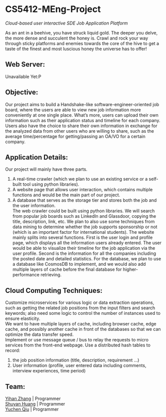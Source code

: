 # CS5412-MEng-Project
_Cloud-based user interactive SDE Job Application Platform_


As an ant in a beehive, you have struck liquid gold. The deeper you delve, the more dense and succulent the honey is. Crawl and rock your way through sticky platforms and enemies towards the core of the hive to get a taste of the finest and most luscious honey the universe has to offer!

## Web Server:

  Unavailable Yet:P

## Objective:

  Our project aims to build a Handshake-like software-engineer-oriented job board, where the users are able to view new job information more conveniently at one single place. What’s more, users can upload their own information such as their application status and timeline for each company. Users also have the choice to share their own information in exchange for the analyzed data from other users who are willing to share, such as the average time/percentage for getting/passing an OA/VO for a certain company.

## Application Details:

  Our project will mainly have three parts.
  1. A real-time crawler (which we plan to use an existing service or a self-built tool using python libraries).
  2. A website page that allows user interaction, which contains multiple functions and would be the main part of our project.
  3. A database that serves as the storage tier and stores both the job and the user information.\
  The web crawler could be built using python libraries. We will search from popular job boards such as LinkedIn and Glassdoor, copying the title, description, link, etc. We plan to also use some techniques from data mining to determine whether the job supports sponsorship or not (which is an important factor for international students). The website mainly splits into several functions. First is the user login and profile page, which displays all the information users already entered. The user would be able to visualize their timeline for the job application via the user profile. Second is the information for all the companies including the posted date and detailed statistics. For the database, we plan to use a database like CosmosDB to implement, and we would also add multiple layers of cache before the final database for higher-performance retrieving.

## Cloud Computing Techniques:

  Customize microservices for various logic or data extraction operations, such as getting the related job positions from the input filters and search keywords; also need some logic to control the number of instances used to ensure elasticity.\
  We want to have multiple layers of cache, including browser cache, edge cache, and possibly another cache in front of the databases so that we can optimize the data transfer speed.\
  Implement or use message queue / bus to relay the requests to micro services from the front-end webpage.
  Use a distributed hash tables to record:
  1. the job position information (title, description, requirement …)
  2. User information (profile, user entered data including comments, interview experiences, time period)

## Team:

[Yihan Zhang](https://github.com/hzzyh1229) | Programmer \
[Shuyan Huang](https://github.com/JoyceHuangEC) | Programmer \
[Yuchen Qiu](https://github.com/qiuyichen00) | Programmer 
